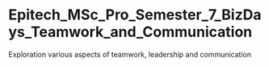 # Epitech_MSc_Pro_Semester_7_BizDays_Teamwork_and_Communication
Exploration various aspects of teamwork, leadership and communication
